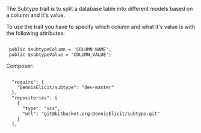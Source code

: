  The Subtype trait is to split a database table into different models based on a column and it's value.

 To use the trait you have to specify which column and what it's value is with the following attributes:

<code>
 public $subtypeColumn = 'COLUMN_NAME';
 public $subtypeValue = 'COLUMN_VALUE';
</code>



Composer:

<code>
  "require": {
    "DennisElicit/subtype": "dev-master"
  },
  "repositories": [
    {
      "type": "vcs",
      "url": "git@bitbucket.org:DennisElicit/subtype.git"
    }
  ],
</code>